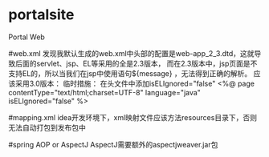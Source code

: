 # portalsite
Portal Web

#web.xml
发现我默认生成的web.xml中头部的配置是web-app_2_3.dtd，这就导致后面的servlet、jsp、EL等采用的全是2.3版本，
而在2.3版本中，jsp页面是不支持EL的，所以当我们在jsp中使用语句${message} ，无法得到正确的解析。
应该采用3.0版本：
<web-app xmlns:xsi="http://www.w3.org/2001/XMLSchema-instance" xmlns="http://java.sun.com/xml/ns/javaee"
         xsi:schemaLocation="http://java.sun.com/xml/ns/javaee http://java.sun.com/xml/ns/javaee/web-app_3_0.xsd"
         id="WebApp_ID" version="3.0">
 临时措施：
 在头文件中添加isELIgnored="false"
 <%@ page contentType="text/html;charset=UTF-8" language="java" isELIgnored="false" %>
 
 #mapping.xml
 idea开发环境下，xml映射文件应该方法resources目录下，否则无法自动打包到发布包中
 
 #spring AOP or AspectJ
AspectJ需要额外的aspectjweaver.jar包
